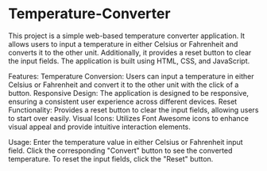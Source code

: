 # Temperature-Converter
This project is a simple web-based temperature converter application. It allows users to input a temperature in either Celsius or Fahrenheit and converts it to the other unit. Additionally, it provides a reset button to clear the input fields. The application is built using HTML, CSS, and JavaScript.

Features:
Temperature Conversion: Users can input a temperature in either Celsius or Fahrenheit and convert it to the other unit with the click of a button.
Responsive Design: The application is designed to be responsive, ensuring a consistent user experience across different devices.
Reset Functionality: Provides a reset button to clear the input fields, allowing users to start over easily.
Visual Icons: Utilizes Font Awesome icons to enhance visual appeal and provide intuitive interaction elements.

Usage:
Enter the temperature value in either Celsius or Fahrenheit input field.
Click the corresponding "Convert" button to see the converted temperature.
To reset the input fields, click the "Reset" button.
